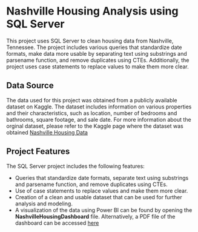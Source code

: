 # Nashville Housing Analysis using SQL Server

This project uses SQL Server to clean housing data from Nashville, Tennessee. The project includes various queries that standardize date formats, make data more usable by separating text using substrings and parsename function, and remove duplicates using CTEs. Additionally, the project uses case statements to replace values to make them more clear.

## Data Source

The data used for this project was obtained from a publicly available dataset on Kaggle. The dataset includes information on various properties and their characteristics, such as location, number of bedrooms and bathrooms, square footage, and sale date. For more information about the orginal dataset, please refer to the Kaggle page where the dataset was obtained [Nashville Housing Data](https://www.kaggle.com/datasets/yohan313/nashville-housing-data)

## Project Features

The SQL Server project includes the following features:

- Queries that standardize date formats, separate text using substrings and parsename function, and remove duplicates using CTEs.
- Use of case statements to replace values and make them more clear.
- Creation of a clean and usable dataset that can be used for further analysis and modeling.
- A visualization of the data using Power BI can be found by opening the **NashvilleHousingDashboard** file. Alternatively, a PDF file of the dashboard can be accessed [here](https://github.com/rbartolonbarrios/nashville-housing-analysis/blob/main/NashvilleHousingDashboard.pdf)
